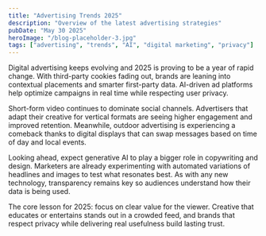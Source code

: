 ```yaml
---
title: "Advertising Trends 2025"
description: "Overview of the latest advertising strategies"
pubDate: "May 30 2025"
heroImage: "/blog-placeholder-3.jpg"
tags: ["advertising", "trends", "AI", "digital marketing", "privacy"]
---
```


Digital advertising keeps evolving and 2025 is proving to be a year of rapid change. With third-party cookies fading out, brands are leaning into contextual placements and smarter first-party data. AI-driven ad platforms help optimize campaigns in real time while respecting user privacy.

Short-form video continues to dominate social channels. Advertisers that adapt their creative for vertical formats are seeing higher engagement and improved retention. Meanwhile, outdoor advertising is experiencing a comeback thanks to digital displays that can swap messages based on time of day and local events.

Looking ahead, expect generative AI to play a bigger role in copywriting and design. Marketers are already experimenting with automated variations of headlines and images to test what resonates best. As with any new technology, transparency remains key so audiences understand how their data is being used.

The core lesson for 2025: focus on clear value for the viewer. Creative that educates or entertains stands out in a crowded feed, and brands that respect privacy while delivering real usefulness build lasting trust.
